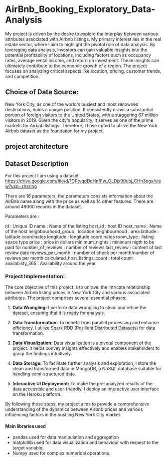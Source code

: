 
# AirBnb_Booking_Exploratory_Data-Analysis

My project is driven by the desire to explore the interplay between various attributes associated with Airbnb listings. My primary interest lies in the real estate sector, where I aim to highlight the pivotal role of data analysis. By leveraging data analysis, investors can gain valuable insights into the potential profitability of locations, including factors such as occupancy rates, average rental income, and return on investment. These insights can ultimately contribute to the economic growth of a region. The project focuses on analyzing critical aspects like location, pricing, customer trends, and competition.

## Choice of Data Source:
New York City, as one of the world's busiest and most renowned destinations, holds a unique position. It consistently draws a substantial portion of foreign visitors to the United States, with a staggering 67 million visitors in 2019. Given the city's popularity, it serves as one of the prime markets for Airbnb listings. Therefore, I have opted to utilize the New York Airbnb dataset as the foundation for my project.
## project architecture



## Dataset Description

For this project I am using a dataset 
https://drive.google.com/file/d/1OPtvqdDdHnfFw_OLDjx90ubj_CHh3qgx/view?usp=sharing

There are 16 parameters, the parameters consists information about the AirBnb name along with the price as well as 14 other features. There are around 49000 records in the dataset.

Parameters are :

id : Unique ID
name : Name of the listing
host_id : host ID
host_name : Name of the host
neighbourhood_group : location
neighbourhood : area
latitude : latitude coordinates
longitude : longitude coordinates
room_type : listing space type
price : price in dollars
minimum_nights : minimum nigth to be paid for
number_of_reviews : number of reviews
last_review : content of last review date
reviews_per_month : number of check per month/number of reviews per month
calculated_host_listings_count : total count
availability_365 : Availability around the year

### Project Implementation:
The core objective of this project is to unravel the intricate relationship between Airbnb listing prices in New York City and various associated attributes. The project comprises several essential phases:

1. **Data Wrangling:** I perform data wrangling to clean and refine the dataset, ensuring that it is ready for analysis.

1. **Data Transformation:** To benefit from parallel processing and enhance efficiency, I utilize Spark RDD (Resilient Distributed Datasets) for data transformation.

1. **Data Visualization:** Data visualization is a pivotal component of the project. It helps convey insights effectively and enables stakeholders to grasp the findings intuitively.

1. **Data Storage:** To facilitate further analysis and exploration, I store the clean and transformed data in MongoDB, a NoSQL database suitable for handling semi-structured data.

1. **Interactive UI Deployment:** To make the pre-analyzed results of the data accessible and user-friendly, I deploy an interactive user interface on the Heroku platform.

By following these steps, my project aims to provide a comprehensive understanding of the dynamics between Airbnb prices and various influencing factors in the bustling New York City market.

#### Main libraries used 
- pandas used for data manipulation and aggregation
- matplotlib used for data visualization and behaviour with respect to the target variable.
- Numpy used for complex numerical operations.




